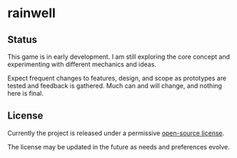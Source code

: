# rainwell

## Status

This game is in early development.
I am still exploring the core concept and experimenting with different mechanics and ideas.

Expect frequent changes to features, design, and scope as prototypes are tested and feedback is gathered.
Much can and will change, and nothing here is final.

## License

Currently the project is released under a permissive [open-source license](./LICENSE).

The license may be updated in the future as needs and preferences evolve.
